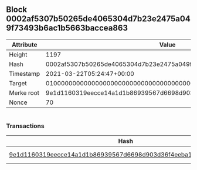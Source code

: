 ## Block 0002af5307b50265de4065304d7b23e2475a049f73493b6ac1b5663baccea863

Attribute | Value
--- | ---
Height | 1197
Hash | 0002af5307b50265de4065304d7b23e2475a049f73493b6ac1b5663baccea863
Timestamp | 2021-03-22T05:24:47+00:00
Target | 0100000000000000000000000000000000000000000000000000000000000000
Merke root | 9e1d1160319eecce14a1d1b86939567d6698d903d36f4eeba1f3ce07857d87b9
Nonce | 70

```

```

### Transactions

Hash | Amount
--- | ---
[9e1d1160319eecce14a1d1b86939567d6698d903d36f4eeba1f3ce07857d87b9](9e1d1160319eecce14a1d1b86939567d6698d903d36f4eeba1f3ce07857d87b9.md) | 10.00000000 SKEPTI 
